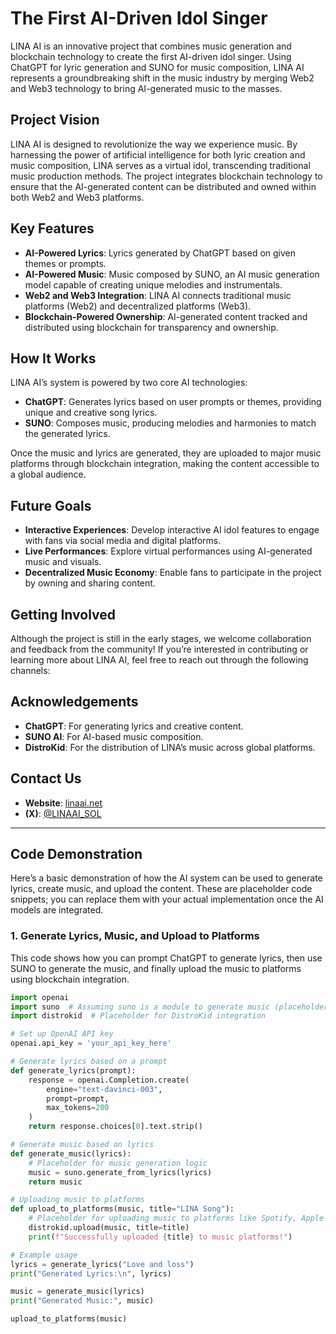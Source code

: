# **The First AI-Driven Idol Singer**

LINA AI is an innovative project that combines music generation and blockchain technology to create the first AI-driven idol singer. Using ChatGPT for lyric generation and SUNO for music composition, LINA AI represents a groundbreaking shift in the music industry by merging Web2 and Web3 technology to bring AI-generated music to the masses.

## **Project Vision**

LINA AI is designed to revolutionize the way we experience music. By harnessing the power of artificial intelligence for both lyric creation and music composition, LINA serves as a virtual idol, transcending traditional music production methods. The project integrates blockchain technology to ensure that the AI-generated content can be distributed and owned within both Web2 and Web3 platforms.

## **Key Features**
- **AI-Powered Lyrics**: Lyrics generated by ChatGPT based on given themes or prompts.
- **AI-Powered Music**: Music composed by SUNO, an AI music generation model capable of creating unique melodies and instrumentals.
- **Web2 and Web3 Integration**: LINA AI connects traditional music platforms (Web2) and decentralized platforms (Web3).
- **Blockchain-Powered Ownership**: AI-generated content tracked and distributed using blockchain for transparency and ownership.

## **How It Works**

LINA AI’s system is powered by two core AI technologies:
- **ChatGPT**: Generates lyrics based on user prompts or themes, providing unique and creative song lyrics.
- **SUNO**: Composes music, producing melodies and harmonies to match the generated lyrics.

Once the music and lyrics are generated, they are uploaded to major music platforms through blockchain integration, making the content accessible to a global audience.

## **Future Goals**
- **Interactive Experiences**: Develop interactive AI idol features to engage with fans via social media and digital platforms.
- **Live Performances**: Explore virtual performances using AI-generated music and visuals.
- **Decentralized Music Economy**: Enable fans to participate in the project by owning and sharing content.

## **Getting Involved**

Although the project is still in the early stages, we welcome collaboration and feedback from the community! If you’re interested in contributing or learning more about LINA AI, feel free to reach out through the following channels:

## **Acknowledgements**
- **ChatGPT**: For generating lyrics and creative content.
- **SUNO AI**: For AI-based music composition.
- **DistroKid**: For the distribution of LINA’s music across global platforms.

## **Contact Us**
- **Website**: [linaai.net](http://linaai.net)
- **(X)**: [@LINAAI_SOL](https://twitter.com/LINAAI_SOL)

---

## **Code Demonstration**

Here’s a basic demonstration of how the AI system can be used to generate lyrics, create music, and upload the content. These are placeholder code snippets; you can replace them with your actual implementation once the AI models are integrated.

### **1. Generate Lyrics, Music, and Upload to Platforms**
This code shows how you can prompt ChatGPT to generate lyrics, then use SUNO to generate the music, and finally upload the music to platforms using blockchain integration.

```python
import openai
import suno  # Assuming suno is a module to generate music (placeholder)
import distrokid  # Placeholder for DistroKid integration

# Set up OpenAI API key
openai.api_key = 'your_api_key_here'

# Generate lyrics based on a prompt
def generate_lyrics(prompt):
    response = openai.Completion.create(
        engine="text-davinci-003", 
        prompt=prompt, 
        max_tokens=200
    )
    return response.choices[0].text.strip()

# Generate music based on lyrics
def generate_music(lyrics): 
    # Placeholder for music generation logic
    music = suno.generate_from_lyrics(lyrics)
    return music

# Uploading music to platforms
def upload_to_platforms(music, title="LINA Song"): 
    # Placeholder for uploading music to platforms like Spotify, Apple Music, etc.
    distrokid.upload(music, title=title)
    print(f"Successfully uploaded {title} to music platforms!")

# Example usage
lyrics = generate_lyrics("Love and loss")
print("Generated Lyrics:\n", lyrics)

music = generate_music(lyrics)
print("Generated Music:", music)

upload_to_platforms(music)
